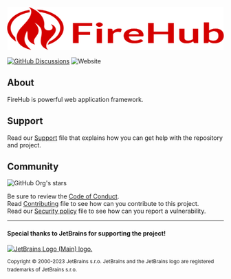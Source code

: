 <img src="https://raw.githubusercontent.com/The-FireHub-Project/the-firehub-project.github.io/master/resources/graphics/logo/firehub.svg" width="100%" height="100px">

[![GitHub Discussions](https://img.shields.io/github/discussions/The-FireHub-Project/FireHub?style=flat&labelColor=30363d)](https://github.com/orgs/The-FireHub-Project/discussions)
![Website](https://img.shields.io/website?down_message=offline&up_message=online&url=https%3A%2F%2Fthe-firehub-project.github.io%2F?style=flat&labelColor=30363d)

## About

FireHub is powerful web application framework.

## Support

Read our [Support](https://github.com/The-FireHub-Project/.github/blob/master/.github/SUPPORT.md) file that explains how you can get help with the repository and project.

## Community

![GitHub Org's stars](https://img.shields.io/github/stars/The-FireHub-Project?style=social)

Be sure to review the [Code of Conduct](https://github.com/The-FireHub-Project/.github/blob/master/.github/CODE_OF_CONDUCT.md).<br>
Read [Contributing](https://github.com/The-FireHub-Project/.github/blob/master/.github/CONTRIBUTING.md) file to see how can you contribute to this project.<br>
Read our [Security policy](https://github.com/The-FireHub-Project/.github/blob/master/.github/SECURITY.md) file to see how can you report a vulnerability.

***
#### Special thanks to JetBrains for supporting the project!

<a href="https://www.jetbrains.com"><img width="100" src="https://resources.jetbrains.com/storage/products/company/brand/logos/jb_beam.svg" alt="JetBrains Logo (Main) logo."></a>

<sup>
Copyright © 2000-2023 JetBrains s.r.o. JetBrains and the JetBrains logo are registered trademarks of JetBrains s.r.o.
</sup>